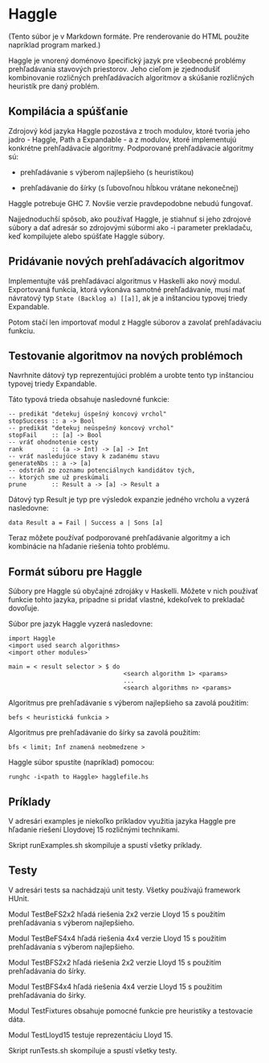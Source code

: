 # Haggle

(Tento súbor je v Markdown formáte. Pre renderovanie do HTML použite napríklad program marked.)

Haggle je vnorený doménovo špecifický jazyk pre všeobecné problémy prehľadávania stavových priestorov. Jeho cieľom je zjednodušiť kombinovanie rozličných prehľadávacích algoritmov a skúšanie rozličných heuristík pre daný problém.

## Kompilácia a spúšťanie

Zdrojový kód jazyka Haggle pozostáva z troch modulov, ktoré tvoria jeho jadro - Haggle, Path a Expandable - a z modulov, ktoré implementujú konkrétne prehľadávacie algoritmy. Podporované prehľadávacie algoritmy sú:

* prehľadávanie s výberom najlepšieho (s heuristikou)

* prehľadávanie do šírky (s ľubovoľnou hĺbkou vrátane nekonečnej)

Haggle potrebuje GHC 7. Novšie verzie pravdepodobne nebudú fungovať.

Najjednoduchší spôsob, ako používať Haggle, je stiahnuť si jeho zdrojové súbory a dať adresár so zdrojovými súbormi ako -i parameter prekladaču, keď kompilujete alebo spúšťate Haggle súbory.

## Pridávanie nových prehľadávacích algoritmov

Implementujte váš prehľadávací algoritmus v Haskelli ako nový modul. Exportovaná funkcia, ktorá vykonáva samotné prehľadávanie, musí mať návratový typ `State (Backlog a) [[a]]`, ak je a inštanciou typovej triedy Expandable.

Potom stačí len importovať modul z Haggle súborov a zavolať prehľadávaciu funkciu.

## Testovanie algoritmov na nových problémoch

Navrhnite dátový typ reprezentujúci problém a urobte tento typ inštanciou typovej triedy Expandable.

Táto typová trieda obsahuje nasledovné funkcie:

```
-- predikát "detekuj úspešný koncový vrchol"
stopSuccess :: a -> Bool
-- predikát "detekuj neúspešný koncový vrchol"
stopFail    :: [a] -> Bool
-- vráť ohodnotenie cesty
rank        :: (a -> Int) -> [a] -> Int
-- vráť nasledujúce stavy k zadanému stavu
generateNbs :: a -> [a]
-- odstráň zo zoznamu potenciálnych kandidátov tých,
-- ktorých sme už preskúmali
prune       :: Result a -> [a] -> Result a
```

Dátový typ Result je typ pre výsledok expanzie jedného vrcholu a vyzerá nasledovne:

```
data Result a = Fail | Success a | Sons [a]
```

Teraz môžete používať podporované prehľadávanie algoritmy a ich kombinácie na hľadanie riešenia tohto problému.

## Formát súboru pre Haggle

Súbory pre Haggle sú obyčajné zdrojáky v Haskelli. Môžete v nich používať funkcie tohto jazyka, prípadne si pridať vlastné, kdekoľvek to prekladač dovoľuje.

Súbor pre jazyk Haggle vyzerá nasledovne:

```
import Haggle
<import used search algorithms>
<import other modules>`

main = < result selector > $ do
                                <search algorithm 1> <params>
                                ...
                                <search algorithms n> <params>
```

Algoritmus pre prehľadávanie s výberom najlepšieho sa zavolá použitím:

`befs < heuristická funkcia >`

Algoritmus pre prehľadávanie do šírky sa zavolá použitím:

`bfs < limit; Inf znamená neobmedzene >`

Haggle súbor spustíte (napríklad) pomocou:

`runghc -i<path to Haggle> hagglefile.hs`

## Príklady

V adresári examples je niekoľko príkladov využitia jazyka Haggle pre hľadanie riešení Lloydovej 15 rozličnými technikami.

Skript runExamples.sh skompiluje a spustí všetky príklady.

## Testy

V adresári tests sa nachádzajú unit testy. Všetky používajú framework HUnit.

Modul TestBeFS2x2 hľadá riešenia 2x2 verzie Lloyd 15 s použitím prehľadávania s výberom najlepšieho.

Modul TestBeFS4x4 hľadá riešenia 4x4 verzie Lloyd 15 s použitím prehľadávania s výberom najlepšieho.

Modul TestBFS2x2 hľadá riešenia 2x2 verzie Lloyd 15 s použitím prehľadávania do šírky.

Modul TestBFS4x4 hľadá riešenia 4x4 verzie Lloyd 15 s použitím prehľadávania do širky.

Modul TestFixtures obsahuje pomocné funkcie pre heuristiky a testovacie dáta.

Modul TestLloyd15 testuje reprezentáciu Lloyd 15.

Skript runTests.sh skompiluje a spustí všetky testy.
